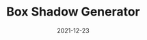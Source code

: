 ---
title: 'Box Shadow Generator'
link: https://www.cssmatic.com/box-shadow
description: A WYSIWYG CSS box shadow generator
content-type: tool
tags: [web dev, tools]
date: 2021-12-23
---